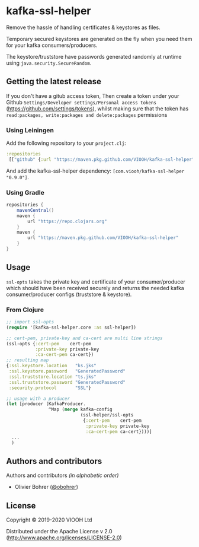 # kafka-ssl-helper

Remove the hassle of handling certificates & keystores as files.

Temporary secured keystores are generated on the fly when you need
them for your kafka consumers/producers.

The keystore/truststore have passwords generated randomly at runtime
using `java.security.SecureRandom`.

## Getting the latest release
If you don't have a gitub access token, Then create a token under your
Github `Settings/Developer settings/Personal access tokens`
(https://github.com/settings/tokens), whilst making sure that the
token has `read:packages, write:packages and delete:packages`
permissions


### Using Leiningen
Add the following repository to your `project.clj`:

``` clojure
:repositories
 [["github" {:url "https://maven.pkg.github.com/VIOOH/kafka-ssl-helper"}]]
```

And add the kafka-ssl-helper dependency: `[com.viooh/kafka-ssl-helper "0.9.0"]`.

### Using Gradle

``` gradle
repositories {
    mavenCentral()
    maven {
        url "https://repo.clojars.org"
    }
    maven {
        url "https://maven.pkg.github.com/VIOOH/kafka-ssl-helper"
    }
}
```

## Usage

`ssl-opts` takes the private key and certificate of your consumer/producer which should have been received securely and returns the needed kafka consumer/producer configs (truststore & keystore).

### From Clojure
``` clojure
;; import ssl-opts
(require '[kafka-ssl-helper.core :as ssl-helper])

;; cert-pem, private-key and ca-cert are multi line strings
(ssl-opts {:cert-pem    cert-pem
           :private-key private-key
           :ca-cert-pem ca-cert})
;; resulting map
{:ssl.keystore.location   "ks.jks"
 :ssl.keystore.password   "GeneratedPassword"
 :ssl.truststore.location "ts.jks"
 :ssl.truststore.password "GeneratedPassword"
 :security.protocol       "SSL"}

;; usage with a producer
(let [producer (KafkaProducer.
                ^Map (merge kafka-config
                            (ssl-helper/ssl-opts
                             {:cert-pem    cert-pem
                              :private-key private-key
                              :ca-cert-pem ca-cert})))]
  ...
  )
```

## Authors and contributors

Authors and contributors _(in alphabetic order)_

  - Olivier Bohrer ([@obohrer](https://github.com/obohrer))


## License

Copyright © 2019-2020 VIOOH Ltd

Distributed under the Apache License v 2.0 (http://www.apache.org/licenses/LICENSE-2.0)
